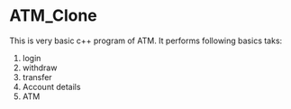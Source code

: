 # ATM_Clone
This is very basic c++ program of ATM.
It performs following basics taks:
1. login
2. withdraw
3. transfer
4. Account details
5. ATM
